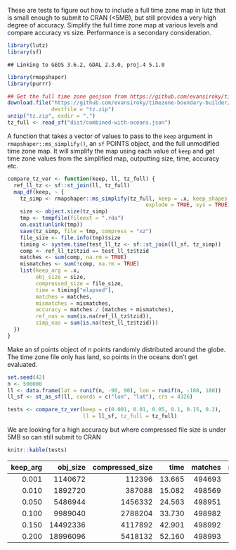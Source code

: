 
These are tests to figure out how to include a full time zone map in lutz
that is small enough to submit to CRAN (\<5MB), but still provides a
very high degree of accuracy. Simplify the full time zone map at various
levels and compare accuracy vs size. Performance is a secondary
consideration.

``` r
library(lutz)
library(sf)
```

    ## Linking to GEOS 3.6.2, GDAL 2.3.0, proj.4 5.1.0

``` r
library(rmapshaper)
library(purrr)

## Get the full time zone geojson from https://github.com/evansiroky/timezone-boundary-builder
download.file("https://github.com/evansiroky/timezone-boundary-builder/releases/download/2018d/timezones-with-oceans.geojson.zip",
              destfile = "tz.zip")
unzip("tz.zip", exdir = ".")
tz_full <- read_sf("dist/combined-with-oceans.json")
```

A function that takes a vector of values to pass to the `keep` argument
in `rmapshaper::ms_simplify()`, an `sf` POINTS object, and the full
unmodified time zone map. It will simplify the map using each value of
`keep` and get time zone values from the simplified map, outputting size,
time, accuracy etc.

``` r
compare_tz_ver <- function(keep, ll, tz_full) {
  ref_ll_tz <- sf::st_join(ll, tz_full)
  map_df(keep, ~ {
    tz_simp <- rmapshaper::ms_simplify(tz_full, keep = .x, keep_shapes = TRUE,
                                            explode = TRUE, sys = TRUE)
    size <- object.size(tz_simp)
    tmp <- tempfile(fileext = ".rda")
    on.exit(unlink(tmp))
    save(tz_simp, file = tmp, compress = "xz")
    file_size <- file.info(tmp)$size
    timing <- system.time(test_ll_tz <- sf::st_join(ll_sf, tz_simp))
    comp <- ref_ll_tz$tzid == test_ll_tz$tzid
    matches <- sum(comp, na.rm = TRUE)
    mismatches <- sum(!comp, na.rm = TRUE)
    list(keep_arg = .x,
         obj_size = size,
         compressed_size = file_size,
         time = timing["elapsed"],
         matches = matches,
         mismatches = mismatches,
         accuracy = matches / (matches + mismatches),
         ref_nas = sum(is.na(ref_ll_tz$tzid)),
         simp_nas = sum(is.na(test_ll_tz$tzid)))
  })
}
```

Make an sf points object of n points randomly distributed around the
globe. The time zone file only has land, so points in the oceans don’t
get evaluated.

``` r
set.seed(42)
n <- 500000
ll <- data.frame(lat = runif(n, -90, 90), lon = runif(n, -180, 180))
ll_sf <- st_as_sf(ll, coords = c("lon", "lat"), crs = 4326)

tests <- compare_tz_ver(keep = c(0.001, 0.01, 0.05, 0.1, 0.15, 0.2),
                        ll = ll_sf, tz_full = tz_full)
```

We are looking for a high accuracy but where compressed file size is
under 5MB so can still submit to
CRAN

``` r
knitr::kable(tests)
```

| keep\_arg | obj\_size | compressed\_size |   time | matches | mismatches |  accuracy | ref\_nas | simp\_nas |
| --------: | --------: | ---------------: | -----: | ------: | ---------: | --------: | -------: | --------: |
|     0.001 |   1140672 |           112396 | 13.665 |  494693 |       4305 | 0.9913727 |        0 |      1002 |
|     0.010 |   1892720 |           387088 | 15.082 |  498569 |        429 | 0.9991403 |        0 |      1002 |
|     0.050 |   5486944 |          1456332 | 24.563 |  498951 |         47 | 0.9999058 |        0 |      1002 |
|     0.100 |   9989040 |          2788204 | 33.730 |  498982 |         16 | 0.9999679 |        0 |      1002 |
|     0.150 |  14492336 |          4117892 | 42.901 |  498992 |          6 | 0.9999880 |        0 |      1002 |
|     0.200 |  18996096 |          5418132 | 52.160 |  498993 |          5 | 0.9999900 |        0 |      1002 |
